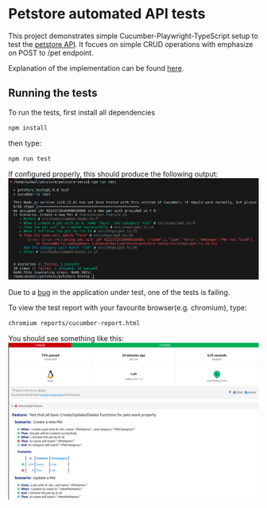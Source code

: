 # Petstore automated API tests

This project demonstrates simple Cucumber-Playwright-TypeScript setup to test the [petstore API](https://petstore.swagger.io/). It focues on simple CRUD operations with emphasize on POST to /pet endpoint.

Explanation of the implementation can be found [here](./docs/Explanation.md).

## Running the tests
To run the tests, first install all dependencies
```bash
npm install
```
then type:

```bash
npm run test
```
If configured properly, this should produce the following output:
<img src="./docs/console_output.png">

Due to a [bug](./docs/Explanation.md#bug) in the application under test, one of the tests is failing.

To view the test report with your favourite browser(e.g. chromium), type:
```bash
chromium reports/cucumber-report.html
```
You should see something like this:
<img src="./docs/cucumber-report.png">